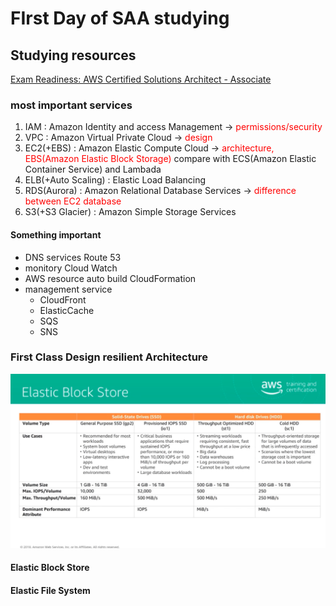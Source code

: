 # FIrst Day of SAA studying

## Studying resources

[Exam Readiness: AWS Certified Solutions Architect - Associate](https://explore.skillbuilder.aws/learn/course/external/view/elearning/125/exam-readiness-aws-certified-solutions-architect-associate-digital?saa=sec&sec=prep)

### most important services

1. IAM : Amazon Identity and access Management -> <font color="red">permissions/security</font> 
2. VPC : Amazon Virtual Private Cloud -> <font color="red">design</font>
3. EC2(+EBS) : Amazon Elastic Compute Cloud -> <font color="red">architecture, EBS(Amazon Elastic Block Storage)</font> compare with ECS(Amazon Elastic Container Service) and Lambada
4. ELB(+Auto Scaling) : Elastic Load Balancing
5. RDS(Aurora) : Amazon Relational Database Services -> <font color="red">difference between EC2 database</font>
6. S3(+S3 Glacier) : Amazon Simple Storage Services

#### Something important

- DNS services Route 53
- monitory Cloud Watch
- AWS resource auto build CloudFormation
- management service
  - CloudFront
  - ElasticCache
  - SQS
  - SNS

### First Class Design resilient Architecture

![Elastic Block Store](image/2022-04-25First.png)

#### Elastic Block Store

#### Elastic File System